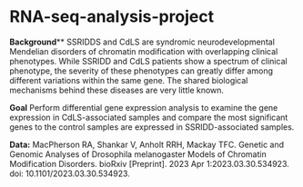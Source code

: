 # RNA-seq-analysis-project

**Background****
SSRIDDS and CdLS are syndromic neurodevelopmental Mendelian disorders of chromatin modification with overlapping clinical phenotypes. While SSRIDD and CdLS patients show a spectrum of clinical phenotype, the severity of these phenotypes can greatly differ among different variations within the same gene. The shared biological mechanisms behind these diseases are very little known. 

**Goal** Perform differential gene expression analysis to examine the gene expression in CdLS-associated samples and compare the most significant genes to the control samples are expressed in SSRIDD-associated samples. 

**Data:** 
MacPherson RA, Shankar V, Anholt RRH, Mackay TFC. Genetic and Genomic Analyses of Drosophila melanogaster Models of Chromatin Modification Disorders. bioRxiv [Preprint]. 2023 Apr 1:2023.03.30.534923. doi: 10.1101/2023.03.30.534923. 
